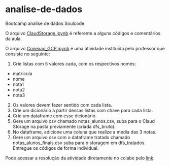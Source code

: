 # analise-de-dados
Bootcamp analise de dados Soulcode

O arquivo [ClaudStorage.ipynb](https://github.com/sukamadev/analise-de-dados/blob/main/CloudStorage.ipynb) é referente a alguns códigos e comentários da aula.

O arquivo [Conexao_GCP.ipynb](https://github.com/sukamadev/analise-de-dados/blob/main/Conexao_GCP.ipynb) é uma atividade instituida pelo professor que consiste no seguinte:
1. Crie listas com 5 valores cada, com os respectivos nomes:
- matricula
- nome
- nota1
- nota2
- nota3
2. Os valores devem fazer sentido com cada lista.
3. Crie um dicionário a partir dessas listas com chave para cada lista.
4. Crie um dataframe com esse dicionário.
5. Gere um arquivo csv chamado notas_alunos.csv, suba para o Claud Storage na pasta previamente (criada dfs_bruto).
6. No dataframe, adicione uma coluna que realize a media das 3 notas.
7. Gere um arquivo csv com o dataframe tratado chamado notas_alunos_finais.csv suba para o storagem em dfs_tratados.
Entregue os códigos de forma individual.

Pode acessar a resolução da atividade diretamente no colabe pelo  [link](https://colab.research.google.com/drive/1km_QBzREBu9GfXgPbjlDHuHV7k8hYsb3?usp=sharing).
